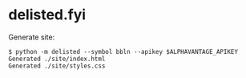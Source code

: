 # delisted.fyi

Generate site:

```console
$ python -m delisted --symbol bbln --apikey $ALPHAVANTAGE_APIKEY
Generated ./site/index.html
Generated ./site/styles.css
```
